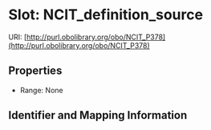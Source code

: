 # Slot: NCIT_definition_source

URI: [http://purl.obolibrary.org/obo/NCIT_P378](http://purl.obolibrary.org/obo/NCIT_P378)



<!-- no inheritance hierarchy -->


## Properties

 * Range: None



## Identifier and Mapping Information





